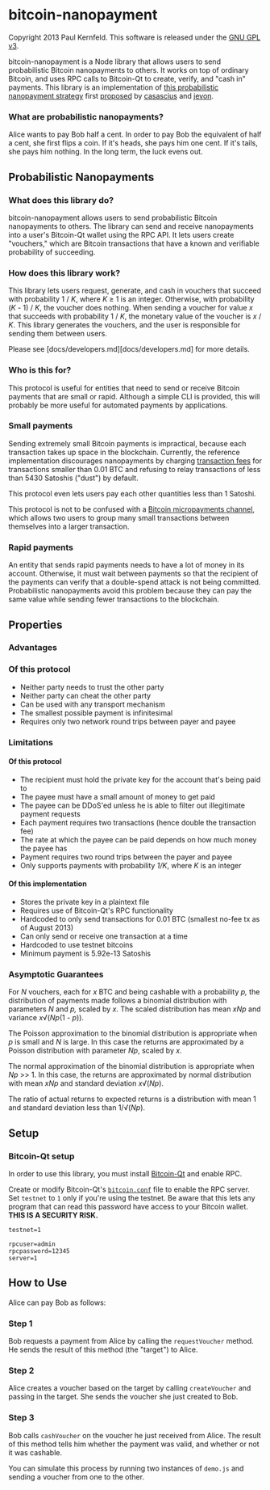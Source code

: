 bitcoin-nanopayment
===================
Copyright 2013 Paul Kernfeld.  This software is released under the [GNU GPL v3][gpl].

bitcoin-nanopayment is a Node library that allows users to send probabilistic Bitcoin nanopayments to others.  It works on top of ordinary Bitcoin, and uses RPC calls to Bitcoin-Qt to create, verify, and "cash in" payments.  This library is an implementation of [this probabilistic nanopayment strategy][nanopayments] first [proposed][proposal] by [casascius][casascius] and [jevon][jevon].

### What are probabilistic nanopayments?
Alice wants to pay Bob half a cent.  In order to pay Bob the equivalent of half a cent, she first flips a coin.  If it's heads, she pays him one cent.  If it's tails, she pays him nothing.  In the long term, the luck evens out.

Probabilistic Nanopayments
--------------------------
### What does this library do?
bitcoin-nanopayment allows users to send probabilistic Bitcoin nanopayments to others.  The library can send and receive nanopayments into a user's Bitcoin-Qt wallet using the RPC API.  It lets users create "vouchers," which are Bitcoin transactions that have a known and verifiable probability of succeeding.

### How does this library work?
This library lets users request, generate, and cash in vouchers that succeed with probability 1 / *K*, where *K* ≥ 1 is an integer.  Otherwise, with probability (*K* - 1) / *K*, the voucher does nothing.  When sending a voucher for value *x* that succeeds with probability 1 / *K*, the monetary value of the voucher is *x* / *K*.  This library generates the vouchers, and the user is responsible for sending them between users.

Please see [docs/developers.md][docs/developers.md] for more details.

### Who is this for?
This protocol is useful for entities that need to send or receive Bitcoin payments that are small or rapid.  Although a simple CLI is provided, this will probably be more useful for automated payments by applications.

### Small payments
Sending extremely small Bitcoin payments is impractical, because each transaction takes up space in the blockchain.  Currently, the reference implementation discourages nanopayments by charging [transaction fees][fees] for transactions smaller than 0.01 BTC and refusing to relay transactions of less than 5430 Satoshis ("dust") by default.

This protocol even lets users pay each other quantities less than 1 Satoshi.

This protocol is not to be confused with a [Bitcoin micropayments channel][micropayments], which allows two users to group many small transactions between themselves into a larger transaction.

### Rapid payments
An entity that sends rapid payments needs to have a lot of money in its account.  Otherwise, it must wait between payments so that the recipient of the payments can verify that a double-spend attack is not being committed.  Probabilistic nanopayments avoid this problem because they can pay the same value while sending fewer transactions to the blockchain.

Properties
----------
### Advantages
### Of this protocol
* Neither party needs to trust the other party
* Neither party can cheat the other party
* Can be used with any transport mechanism
* The smallest possible payment is infinitesimal
* Requires only two network round trips between payer and payee

### Limitations
#### Of this protocol
* The recipient must hold the private key for the account that's being paid to
* The payee must have a small amount of money to get paid
* The payee can be DDoS'ed unless he is able to filter out illegitimate payment requests
* Each payment requires two transactions (hence double the transaction fee)
* The rate at which the payee can be paid depends on how much money the payee has
* Payment requires two round trips between the payer and payee
* Only supports payments with probability *1/K*, where *K* is an integer

#### Of this implementation
* Stores the private key in a plaintext file
* Requires use of Bitcoin-Qt's RPC functionality
* Hardcoded to only send transactions for 0.01 BTC (smallest no-fee tx as of August 2013)
* Can only send or receive one transaction at a time
* Hardcoded to use testnet bitcoins
* Minimum payment is 5.92e-13 Satoshis

### Asymptotic Guarantees
For *N* vouchers, each for *x* BTC and being cashable with a probability *p,* the distribution of payments made follows a binomial distribution with parameters *N* and *p,* scaled by *x.*  The scaled distribution has mean *xNp* and variance *x*√(*Np*(1 - *p*)).

The Poisson approximation to the binomial distribution is appropriate when *p* is small and *N* is large. In this case the returns are approximated by a Poisson distribution with parameter *Np*, scaled by *x*.

The normal approximation of the binomial distribution is appropriate when *Np* >> 1.  In this case, the returns are approximated by normal distribution with mean *xNp* and standard deviation *x*√(*Np*).

The ratio of actual returns to expected returns is a distribution with mean 1 and standard deviation less than 1/√(*Np*).


Setup
-----
### Bitcoin-Qt setup
In order to use this library, you must install [Bitcoin-Qt][bitcoin-qt] and enable RPC.

Create or modify Bitcoin-Qt's [`bitcoin.conf`][bitcoin-conf] file to enable the RPC server.  Set `testnet` to `1` only if you're using the testnet.  Be aware that this lets any program that can read this password have access to your Bitcoin wallet.  **THIS IS A SECURITY RISK.**

    testnet=1

    rpcuser=admin
    rpcpassword=12345
    server=1


How to Use
----------
Alice can pay Bob as follows:

### Step 1
Bob requests a payment from Alice by calling the `requestVoucher` method.  He sends the result of this method (the "target") to Alice.

### Step 2
Alice creates a voucher based on the target by calling `createVoucher` and passing in the target.  She sends the voucher she just created to Bob.

### Step 3
Bob calls `cashVoucher` on the voucher he just received from Alice.  The result of this method tells him whether the payment was valid, and whether or not it was cashable.


You can simulate this process by running two instances of `demo.js` and sending a voucher from one to the other.



[gpl]: http://www.gnu.org/licenses/gpl.html
[nanopayments]: https://en.bitcoin.it/wiki/Nanopayments "The Bitcoin wiki's explanation of the probabilistic nanopayment protocol"
[proposal]: https://bitcointalk.org/index.php?topic=62558.msg836758#msg836758
[casascius]: https://www.casascius.com/
[jevon]: https://twitter.com/jevon
[micropayments]: https://en.bitcoin.it/wiki/Contracts#Example_7:_Rapidly-adjusted_.28micro.29payments_to_a_pre-determined_party "The Bitcoin wiki's explanation of the rapidly-adjected micropayment channel protocol"
[fees]: https://en.bitcoin.it/wiki/Transaction_fees "The Bitcoin wiki's summary of transaction fees"
[bitcoin-qt]: http://bitcoin.org/en/download "Download Bitcoin-Qt"
[bitcoin-conf]: https://en.bitcoin.it/wiki/Running_Bitcoin#Bitcoin.conf_Configuration_File  "The Bitcoin wiki's intro to bitcoin.conf files"
